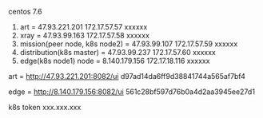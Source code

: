 
centos 7.6

1. art = 47.93.221.201	172.17.57.57	xxxxxx
2. xray = 47.93.99.163	172.17.57.58	xxxxxx
3. mission(peer node, k8s node2) = 47.93.99.107	172.17.57.59	xxxxxx
4. distribution(k8s master) = 47.93.99.237	172.17.57.60	xxxxxx
5. edge(k8s node1) node = 8.140.179.156 172.17.18.116 xxxxxx

art = http://47.93.221.201:8082/ui
d97ad14da6ff9d38841744a565af7bf4

edge = http://8.140.179.156:8082/ui
561c28bf597d76b0a4d2aa3945ee27d1





k8s token
xxx.xxx.xxx










